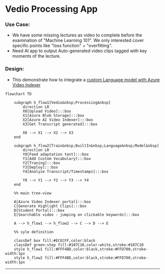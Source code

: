 

# Vedio Processing App

### Use Case:
- We have some missing lectures as video to complete before the examination of "Machine Learning 101". We only interested cover specific points  like "loss function" + "overfitting". 
- Need AI app to output Auto-generated video clips tagged with key moments of the lecture. 

### Design: 
- This demonstrate how to integrate  a [custom Language model with Azure Video Indexer](https://learn.microsoft.com/en-us/azure/azure-video-indexer/customize-language-model-how-to?tabs=customizewebportal)

```mermaid
flowchart TD

    subgraph h_flow1[Vedio&nbsp;Processing&nbsp]
        direction LR
        X0[Upload Video]:::box
        X1[Azure Blob Storage]:::box 
        X2[Azure AI Video Indexer]:::box
        X3[Get Transcript generated]:::box
        
        X0 --> X1 --> X2 --> X3
    end

    subgraph h_flow2[Train&nbsp;BuiltIn&nbsp;Language&nbsp;Model&nbsp]
        direction LR
        Y0[Feed adaptation text]:::box
        Y1[Add Custom Vocabulary]:::box
        Y2[Traning]:::box
        Y3[Deploy]:::box
        Y4[Analyze Transcript/Timestamps]:::box

        Y0 --> Y1 --> Y2 --> Y3 --> Y4
    end

    %% main tree-view

    A[Azure Video Indexer portal]:::box
    C[Generate Highlight Clips]:::box
    D[Student Portal]:::box
    E[Searchable video - jumping on clickable keywords]:::box

    A --> h_flow1 --> h_flow2 --> C --> D --> E

    %% syle definition

    classDef box fill:#ECECFF,color:black
    classDef green-step fill:#107C10,color:white,stroke:#107C10
    style h_flow1 fill:#FFF4BD,color:black,stroke:#FFD700,stroke-width:1px
    style h_flow2 fill:#FFF4BD,color:black,stroke:#FFD700,stroke-width:1px

```
---



